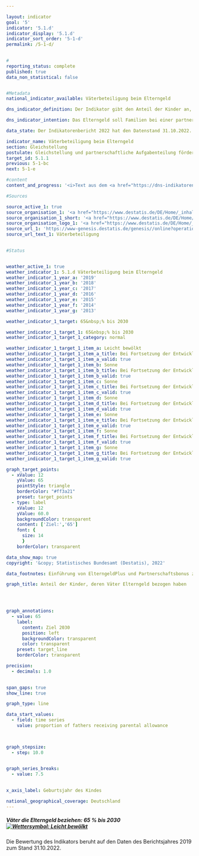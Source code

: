 ```yaml
---

layout: indicator    
goal: '5'    
indicator: '5.1.d'    
indicator_display: '5.1.d'    
indicator_sort_order: '5-1-d'    
permalink: /5-1-d/    
    

#
reporting_status: complete    
published: true    
data_non_statistical: false    


#Metadata    
national_indicator_available: Väterbeteiligung beim Elterngeld    

dns_indicator_definition: Der Indikator gibt den Anteil der Kinder an, deren Väter Elterngeld bezogen haben.    

dns_indicator_intention: Das Elterngeld soll Familien bei einer partnerschaftlichen Aufgabenteilung unterstützen und eine gute Vereinbarkeit von Familie und Beruf für Mütter und Väter erreichen. Besonders mit der Einführung des ElterngeldPlus und des Partnerschaftsbonus soll der gesellschaftliche Wandel geschlechtsstereotyper Rollenbilder von Müttern und Vätern weiter vorangetrieben und letztendlich auch die Gleichstellung am Arbeitsmarkt befördert werden. Die Bundesregierung hat sich deshalb zum Ziel gesetzt den Anteil der Väter, die Elterngeld beziehen, zum Jahr 2030&nbsp;auf 65&nbsp;% zu steigern.    

data_state: Der Indikatorenbericht 2022 hat den Datenstand 31.10.2022. Die Daten auf dieser Plattform werden regelmäßig aktualisiert, sodass online aktuellere Daten verfügbar sein können als im <a href="https://dns-indikatoren.de/assets/publications/reports/de/2022.pdf">Indikatorenbericht 2022</a> veröffentlicht.    

indicator_name: Väterbeteiligung beim Elterngeld    
section: Gleichstellung    
postulate: Gleichstellung und partnerschaftliche Aufgabenteilung fördern    
target_id: 5.1.1    
previous: 5-1-bc    
next: 5-1-e    

#content     
content_and_progress: '<i>Text aus dem <a href="https://dns-indikatoren.de/assets/publications/reports/de/2022.pdf">Indikatorenbericht 2022&nbsp;</a></i><br><br>Mit dem Bundeselterngeld- und Elternzeitgesetz (<abbr title="Bundeselterngeld- und Elternzeitgesetz">BEEG</abbr>) wurde das Elterngeld als Familienleistung für ab dem 1. Januar 2007&nbsp;geborene Kinder eingeführt. Anspruchsberechtigte müssen einen Wohnsitz oder gewöhnlichen Aufenthalt in Deutschland haben, mit ihrem Kind in einem Haushalt leben, dieses Kind selbst betreuen und erziehen und dürfen keine <abbr title="beziehungsweise">bzw.</abbr> keine volle Erwerbstätigkeit ausüben. Mütter und Väter sind gleichermaßen berechtigt.<br><br>Auch wenn es sich nicht um das leibliche Kind handelt, können Ehemann/Ehefrau <abbr title="beziehungsweise">bzw.</abbr> Lebenspartner/Lebenspartnerin der leiblichen Mutter oder des leiblichen Vaters Elterngeld erhalten, wenn sie im gleichen Haushalt leben. In über 99&nbsp;% der Fälle handelt es sich bei den Leistungsbeziehenden jedoch um die leiblichen Eltern, so dass im Folgenden vereinfacht von Müttern und von Vätern die Rede ist.<br><br>Die Väterbeteiligung bildet den Anteil der Kinder ab, bei denen der Vater Elterngeld bezogen hat, im Verhältnis zu allen Kindern eines Geburtsjahrgangs, für die Elterngeld bezogen wurde. Für im Jahr 2008&nbsp;geborene Kinder lag die Väterbeteiligung bei 21,2&nbsp;% und stieg bis zum Jahr 2017&nbsp;auf 40,4&nbsp;% an. Der Anteil der Kinder, deren Mütter Elterngeld bezogen („Mütterbeteiligung“), lag in dem gleichen Zeitraum dagegen erheblich höher und betrug in allen Jahren rund 98&nbsp;%.<br><br>Zwar stieg die Väterbeteiligung im Zeitverlauf an, die Dauer des durchschnittlichen Elterngeldbezugs der Väter, die Elterngeld bezogen, sank jedoch leicht, von 3,7&nbsp;Monaten für im Jahr 2008&nbsp;geborenen Kinder auf 3,4&nbsp;Monate für im Jahr 2017&nbsp;geborene Kinder.<br><br>Diese zwei Effekte wirkten sich auch auf die Entwicklung der durchschnittlichen Bezugsdauer des Elterngeldes aller Väter, also auch derer, die kein Elterngeld bezogen, aus. Dabei überkompensierte der Anstieg der Väterbeteiligung den Rückgang der Bezugsdauer. Durchschnittlich stieg der Elterngeldbezug aller Väter von 0,8&nbsp;Monaten für im Jahr 2008&nbsp;geborenen Kinder auf 1,4&nbsp;Monate für im Jahr 2017&nbsp;geborenen Kinder an. Im Vergleich dazu lag die durchschnittliche Dauer des Elterngeldbezugs aller Mütter bei 11,5&nbsp;Monaten für im Jahr 2008&nbsp;geborene Kinder und stieg auf 13,2&nbsp;Monate im Jahr 2017&nbsp;an.<br><br>Der Indikator basiert auf Daten der Elterngeldstatistik, in der quartalsweise alle Elterngeldleistungen erfasst werden. Die Zahlen beziehen sich jeweils auf das Geburtsjahr des Kindes, für das die Leistungen bewilligt wurden. Zur Berechnung des Indikators wird die Anzahl der Kinder herangezogen, für die tatsächlich Elterngeld bewilligt wurde und nicht die Anzahl der in Deutschland geborenen Kinder. Damit soll vermieden werden, dass auch Kinder in die Berechnung miteingehen, für die kein Elterngeldanspruch besteht (<abbr title="zum Beispiel">z. B.</abbr> Kinder von ausländischen Schutzsuchenden).<br><br>Bisher ist eine genaue Differenzierung nach Art der Partnerschaft, in der Leistungsberechtigte leben (ob gleichgeschlechtlich oder nicht) auf Basis der Elterngeldstatistik nicht möglich. Deshalb wird für die Berechnung des Indikators vereinfachend angenommen, dass für jedes Kind genau ein Vater leistungsberechtigt ist.<br><br>Die maximale Bezugsdauer des Elterngeldes für vor dem 1. Juli 2015&nbsp;geborene Kinder betrug 14&nbsp;Monate. Für Eltern, deren Kinder ab dem 1. Juli 2015&nbsp;geboren wurden, besteht die Möglichkeit, zwischen dem Bezug von Basiselterngeld und dem Bezug von ElterngeldPlus zu wählen oder beides zu kombinieren und zusätzlich einen Partnerschaftsbonus in Form von vier zusätzlichen ElterngeldPlus-Monaten pro Elternteil in Anspruch zu nehmen. Die Bezugsdauer kann sich hierdurch erheblich verlängern.'    

#Sources    

source_active_1: true
source_organisation_1: '<a href="https://www.destatis.de/DE/Home/_inhalt.html">Statistisches Bundesamt</a>'
source_organisation_1_short: '<a href="https://www.destatis.de/DE/Home/_inhalt.html">Statistisches Bundesamt</a>'
source_organisation_logo_1: '<a href="https://www.destatis.de/DE/Home/_inhalt.html"><img src="https://dnsUpgradeEnvironment.github.io/dns-indicators/public/OrgImgDe/destatis.png" alt="Statistisches Bundesamt" title=" Klicken Sie hier um zur Homepage der Organisation Statistisches Bundesamt zu gelangen." style="height:60px; width:148px; border: transparent"/></a>'
source_url_1: 'https://www-genesis.destatis.de/genesis//online?operation=table&code=22922-0011&bypass=true&levelindex=0&levelid=1660642440197#abreadcrumb&language=de'
source_url_text_1: Väterbeteiligung
    

#Status    


weather_active_1: true
weather_indicator_1: 5.1.d Väterbeteiligung beim Elterngeld
weather_indicator_1_year_a: '2019'
weather_indicator_1_year_b: '2018'
weather_indicator_1_year_c: '2017'
weather_indicator_1_year_d: '2016'
weather_indicator_1_year_e: '2015'
weather_indicator_1_year_f: '2014'
weather_indicator_1_year_g: '2013'

weather_indicator_1_target: 65&nbsp;% bis 2030

weather_indicator_1_target_1: 65&nbsp;% bis 2030
weather_indicator_1_target_1_category: normal

weather_indicator_1_target_1_item_a: Leicht bewölkt
weather_indicator_1_target_1_item_a_title: Bei Fortsetzung der Entwicklung von 2019 wäre das Ziel um mindestens 5&nbsp;%, aber maximal um 20&nbsp;% der Differenz zwischen Zielwert und dem damaligen Wert verfehlt worden.
weather_indicator_1_target_1_item_a_valid: true
weather_indicator_1_target_1_item_b: Sonne
weather_indicator_1_target_1_item_b_title: Bei Fortsetzung der Entwicklung aus 2018 wäre der Zielwert erreicht oder um weniger als 5&nbsp;% der Differenz zwischen Zielwert und dem damaligen Wert verfehlt worden.
weather_indicator_1_target_1_item_b_valid: true
weather_indicator_1_target_1_item_c: Sonne
weather_indicator_1_target_1_item_c_title: Bei Fortsetzung der Entwicklung aus 2017 wäre der Zielwert erreicht oder um weniger als 5&nbsp;% der Differenz zwischen Zielwert und dem damaligen Wert verfehlt worden.
weather_indicator_1_target_1_item_c_valid: true
weather_indicator_1_target_1_item_d: Sonne
weather_indicator_1_target_1_item_d_title: Bei Fortsetzung der Entwicklung aus 2016 wäre der Zielwert erreicht oder um weniger als 5&nbsp;% der Differenz zwischen Zielwert und dem damaligen Wert verfehlt worden.
weather_indicator_1_target_1_item_d_valid: true
weather_indicator_1_target_1_item_e: Sonne
weather_indicator_1_target_1_item_e_title: Bei Fortsetzung der Entwicklung aus 2015 wäre der Zielwert erreicht oder um weniger als 5&nbsp;% der Differenz zwischen Zielwert und dem damaligen Wert verfehlt worden.
weather_indicator_1_target_1_item_e_valid: true
weather_indicator_1_target_1_item_f: Sonne
weather_indicator_1_target_1_item_f_title: Bei Fortsetzung der Entwicklung aus 2014 wäre der Zielwert erreicht oder um weniger als 5&nbsp;% der Differenz zwischen Zielwert und dem damaligen Wert verfehlt worden.
weather_indicator_1_target_1_item_f_valid: true
weather_indicator_1_target_1_item_g: Sonne
weather_indicator_1_target_1_item_g_title: Bei Fortsetzung der Entwicklung aus 2013 wäre der Zielwert erreicht oder um weniger als 5&nbsp;% der Differenz zwischen Zielwert und dem damaligen Wert verfehlt worden.
weather_indicator_1_target_1_item_g_valid: true    

graph_target_points:
  - xValue: 12
    yValue: 65
    pointStyle: triangle
    borderColor: "#ff3a21"
    preset: target_points
  - type: label
    xValue: 12
    yValue: 60.0
    backgroundColor: transparent
    content: ['Ziel:','65']
    font: {
      size: 14
      }
    borderColor: transparent    

data_show_map: true    
copyright: '&copy; Statistisches Bundesamt (Destatis), 2022'    

data_footnotes: Einführung von ElterngeldPlus und Partnerschaftsbonus zum 1. Juli 2015.<br>• Für die Auswertung aller abgeschlossenen Leistungsbezüge zu einem bestimmten Geburts-zeitraum muss die maximal mögliche Bezugsdauer berücksichtigt werden, sodass Daten nur mit einem größeren zeitlichen Verzug dargestellt werden können.    

graph_title: Anteil der Kinder, deren Väter Elterngeld bezogen haben    

    


graph_annotations:
  - value: 65
    label:
      content: Ziel 2030
      position: left
      backgroundColor: transparent
      color: transparent
    preset: target_line
    borderColor: transparent    

precision: 
  - decimals: 1.0
        

span_gaps: true    
show_line: true    

graph_type: line    

data_start_values: 
  - field: time series
    value: proportion of fathers receiving parental allowance    

    

graph_stepsize: 
  - step: 10.0
        

graph_series_breaks: 
  - value: 7.5
            

x_axis_label: Geburtsjahr des Kindes    

national_geographical_coverage: Deutschland    
---
```



<div>
  <div class="my-header">
    <h5>Väter die Elterngeld beziehen: 65&nbsp;% bis 2030
      <a href="https://dnsUpgradeEnvironment.github.io/dns-indicators/status"><img src="https://g205sdgs.github.io/sdg-indicators/public/Wettersymbole/Leicht bewölkt.png" title="Bei Fortsetzung der Entwicklung von 2019 (Datenstand 30.09.2022) wäre das Ziel um mindestens 5&nbsp;%, aber maximal um 20&nbsp;% der Differenz zwischen Zielwert und dem damaligen Wert verfehlt worden." alt="Wettersymbol: Leicht bewölkt"/>
      </a>
    </h5>
  </div>
</div>
<div class="my-header-note">Die Bewertung des Indikators beruht auf den Daten des Berichtsjahres 2019 zum Stand 31.10.2022.
</div>